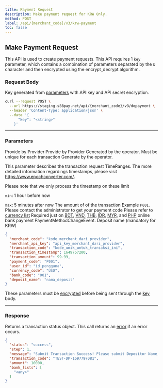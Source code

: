 ```yaml
---
title: Payment Request
description: Make payment request for KRW Only.
method: POST
label: /api/{merchant_code}/v3/krw-payment
toc: false
---
```


<x-row>
<x-col class="md:max-w-lg">

## Make Payment Request

This API is used to create payment requests. This API requires 1 `key` parameter, which contains a combination of parameters separated by the `&` character and then encrypted using the encrypt_decrypt algorithm.

### Request Body

<x-properties>
  <x-property name="key" type="string" required>
  
  Key generated from [parameters](#parameters) with API key and API secret encryption.
  </x-property>
</x-properties>

</x-col>
<x-col sticky>

```bash
curl --request POST \
  --url https://staging.s88pay.net/api/{merchant_code}/v3/dopayment \
  --header 'Content-Type: application/json' \
  --data '{
      "key": "<string>"
    }'
```

</x-col>
</x-row>

---

<x-row>
<x-col class="md:max-w-lg">

### Parameters

<x-properties>
  <x-property name="merchant_code" type="string" required>
    Provide by Provider
  </x-property>
  <x-property name="merchant_api_key" type="string" required>
    Provide by Provider
  </x-property>
  <x-property name="transaction_code" type="string" required>
    Generated by the operator. Must be unique for each transaction
  </x-property>
  <x-property name="transaction_timestamp" type="integer" required>
  Generate by the operator. 
  
  This parameter describes the transaction request
  TimeRanges. The more detailed information regardings timestamps, please visit https://www.epochconverter.com/.

  Please note that we only process the timestamp on these limit

  `min`: 1 hour before now

  `max`: 5 minutes after now
  </x-property>
  <x-property name="transaction_amount" type="double" required>
    The amount of of the transaction
  </x-property>
  <x-property name="payment_code" type="string" required>
    Example `P001`. Please contact the administrator to get your payment code
  </x-property>
  <x-property name="user_id" type="string" required>
  </x-property>
  <x-property name="currency_code" type="string" required>
    Please refer to [currency list](/docs/currency)
  </x-property>
  <x-property name="bank_code" type="double" required>
    Required just on  [BDT](/docs/bank/bdt), [VND](/docs/bank/vnd), [THB](/docs/bank/thb), [IDR](/docs/bank/idr), [MYR](/docs/bank/myr), and [PHP](/docs/bank/php) online bank payment PaymentMethodChangeEvent.
  </x-property>
  <x-property name="deposit_name" type="string" required>
    Deposit name (mandatory for KRW)
  </x-property>
</x-properties>

</x-col>
<x-col sticky>

```json
{
  "merchant_code": "kode_merchant_dari_provider",
  "merchant_api_key": "api_key_merchant_dari_provider",
  "transaction_code": "kode_unik_untuk_transaksi_ini",
  "transaction_timestamp": 1649767200, 
  "transaction_amount": 99.99,
  "payment_code": "P001",
  "user_id": "id_pengguna",
  "currency_code": "USD",
  "bank_code": "001", 
  "deposit_name": "nama_deposit" 
}
```

These parameters must be [encrypted](/api/authentication) before being sent through the [key](#request-body) body.

</x-col>
</x-row>

---

<x-row>
<x-col class="lg:max-w-md">

### Response

Returns a transaction status object. This call returns an [error](/api/errors) if an error occurs.

</x-col>
<x-col sticky>

```json
{
  "status": "success",
  "step": 1,
  "message": "Submit Transaction Success! Please submit Depositor Name, Bank Code and Account Number.",
  "transaction_code": "TEST-DP-1697797081",
  "amount": 10000,
  "bank_lists": [
    "<any>"
  ]
}
```

</x-col>
</x-row>
